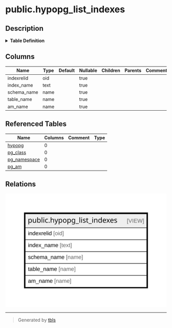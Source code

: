 # public.hypopg_list_indexes

## Description

<details>
<summary><strong>Table Definition</strong></summary>

```sql
CREATE VIEW hypopg_list_indexes AS (
 SELECT h.indexrelid,
    h.indexname AS index_name,
    n.nspname AS schema_name,
    COALESCE(c.relname, '<dropped>'::name) AS table_name,
    am.amname AS am_name
   FROM (((hypopg() h(indexname, indexrelid, indrelid, innatts, indisunique, indkey, indcollation, indclass, indoption, indexprs, indpred, amid)
     LEFT JOIN pg_class c ON ((c.oid = h.indrelid)))
     LEFT JOIN pg_namespace n ON ((n.oid = c.relnamespace)))
     LEFT JOIN pg_am am ON ((am.oid = h.amid)))
)
```

</details>

## Columns

| Name | Type | Default | Nullable | Children | Parents | Comment |
| ---- | ---- | ------- | -------- | -------- | ------- | ------- |
| indexrelid | oid |  | true |  |  |  |
| index_name | text |  | true |  |  |  |
| schema_name | name |  | true |  |  |  |
| table_name | name |  | true |  |  |  |
| am_name | name |  | true |  |  |  |

## Referenced Tables

| Name | Columns | Comment | Type |
| ---- | ------- | ------- | ---- |
| [hypopg](hypopg.md) | 0 |  |  |
| [pg_class](pg_class.md) | 0 |  |  |
| [pg_namespace](pg_namespace.md) | 0 |  |  |
| [pg_am](pg_am.md) | 0 |  |  |

## Relations

![er](public.hypopg_list_indexes.svg)

---

> Generated by [tbls](https://github.com/k1LoW/tbls)
